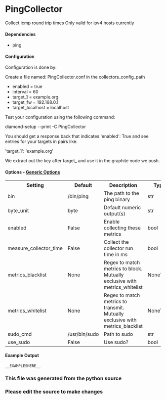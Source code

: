PingCollector
=====

Collect icmp round trip times
Only valid for ipv4 hosts currently

#### Dependencies

 * ping

#### Configuration

Configuration is done by:

Create a file named: PingCollector.conf in the collectors_config_path

 * enabled = true
 * interval = 60
 * target_1 = example.org
 * target_fw = 192.168.0.1
 * target_localhost = localhost

Test your configuration using the following command:

diamond-setup --print -C PingCollector

You should get a response back that indicates 'enabled': True and see entries
for your targets in pairs like:

'target_1': 'example.org'

We extract out the key after target_ and use it in the graphite node we push.


#### Options - [Generic Options](Configuration)

<table><tr><th>Setting</th><th>Default</th><th>Description</th><th>Type</th></tr>
<tr><td>bin</td><td>/bin/ping</td><td>The path to the ping binary</td><td>str</td></tr>
<tr><td>byte_unit</td><td>byte</td><td>Default numeric output(s)</td><td>str</td></tr>
<tr><td>enabled</td><td>False</td><td>Enable collecting these metrics</td><td>bool</td></tr>
<tr><td>measure_collector_time</td><td>False</td><td>Collect the collector run time in ms</td><td>bool</td></tr>
<tr><td>metrics_blacklist</td><td>None</td><td>Regex to match metrics to block. Mutually exclusive with metrics_whitelist</td><td>NoneType</td></tr>
<tr><td>metrics_whitelist</td><td>None</td><td>Regex to match metrics to transmit. Mutually exclusive with metrics_blacklist</td><td>NoneType</td></tr>
<tr><td>sudo_cmd</td><td>/usr/bin/sudo</td><td>Path to sudo</td><td>str</td></tr>
<tr><td>use_sudo</td><td>False</td><td>Use sudo?</td><td>bool</td></tr>
</table>

#### Example Output

```
__EXAMPLESHERE__
```

### This file was generated from the python source
### Please edit the source to make changes

